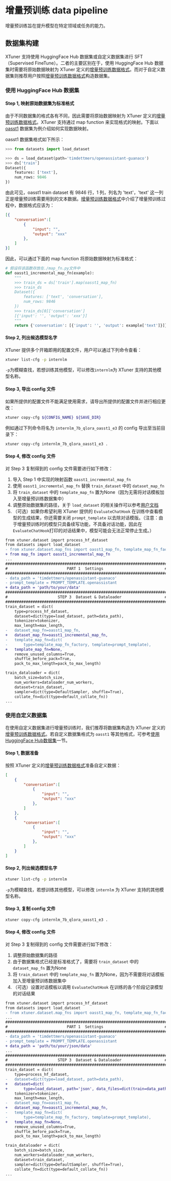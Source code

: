 # 增量预训练 data pipeline

增量预训练旨在提升模型在特定领域或任务的能力。

## 数据集构建

XTuner 支持使用 HuggingFace Hub 数据集或自定义数据集进行 SFT（Supervised FineTune）。二者的主要区别在于，使用 HuggingFace Hub 数据集时需要将原始数据映射为 XTuner 定义的[增量预训练数据格式](./dataset_format.md#增量预训练数据集格式)。而对于自定义数据集则推荐用户按照[增量预训练数据格式](./dataset_format.md#增量预训练数据集格式)构造数据集。

### 使用 HuggingFace Hub 数据集

#### Step 1, 映射原始数据集为标准格式

由于不同数据集的格式各有不同，因此需要将原始数据映射为 XTuner 定义的[增量预训练数据格式](./dataset_format.md#增量预训练数据集格式)。XTuner 支持通过 map function 来实现格式的映射。下面以 [oasst1](https://huggingface.co/datasets/OpenAssistant/oasst1) 数据集为例介绍如何实现数据映射。

oasst1 数据集格式如下所示：

```python
>>> from datasets import load_dataset

>>> ds = load_dataset(path='timdettmers/openassistant-guanaco')
>>> ds['train']
Dataset({
    features: ['text'],
    num_rows: 9846
})
```

由此可见，oasst1 train dataset 有 9846 行，1 列，列名为 'text'，'text' 这一列正是增量预训练需要用到的文本数据。[增量预训练数据格式](./dataset_format.md#增量预训练数据集格式)中介绍了增量预训练过程中，数据格式应该为：

```json
[{
    "conversation":[
        {
            "input": "",
            "output": "xxx"
        },
    ]
}]
```

因此，可以通过下面的 map function 将原始数据映射为标准格式：

```python
# 假设将该函数存放在./map_fn.py文件中
def oasst1_incremental_map_fn(example):
    """
    >>> train_ds = ds['train'].map(oasst1_map_fn)
    >>> train_ds
    Dataset({
        features: ['text', 'conversation'],
        num_rows: 9846
    })
    >>> train_ds[0]['conversation']
    [{'input': '', 'output': 'xxx'}]
    """
    return {'conversation': [{'input': '', 'output': example['text']}]}

```

#### Step 2, 列出候选模型名字

XTuner 提供多个开箱即用的配置文件，用户可以通过下列命令查看：

```bash
xtuner list-cfg -p internlm
```

`-p`为模糊查找，若想训练其他模型，可以修改`internlm`为 XTuner 支持的其他模型名称。

#### Step 3, 导出 config 文件

如果所提供的配置文件不能满足使用需求，请导出所提供的配置文件并进行相应更改：

```bash
xtuner copy-cfg ${CONFIG_NAME} ${SAVE_DIR}
```

例如通过下列命令将名为 `internlm_7b_qlora_oasst1_e3` 的 config 导出至当前目录下：

```bash
xtuner copy-cfg internlm_7b_qlora_oasst1_e3 .
```

#### Step 4, 修改 config 文件

对 Step 3 复制得到的 config 文件需要进行如下修改：

1. 导入 Step 1 中实现的映射函数 `oasst1_incremental_map_fn`
2. 使用 `oasst1_incremental_map_fn` 替换 `train_dataset` 中的 `dataset_map_fn`
3. 将 `train_dataset` 中的 `template_map_fn` 置为None（因为无需将对话模板加入至增量预训练数据集中）
4. 调整原始数据集的路径，关于 `load_dataset` 的相关操作可以参考[用户文档](https://huggingface.co/docs/datasets/loading)
5. （可选）如果你希望利用 XTuner 提供的 `EvaluateChatHook` 在训练中查看模型的生成结果，你还需要关闭 `prompt_template` 以去除对话模版。（注意：由于增量预训练时的模型只具备续写功能，不具备对话功能，因此在 `EvaluateChatHook`打印的对话结果中，模型可能会无法正常停止生成。）

```diff
from xtuner.dataset import process_hf_dataset
from datasets import load_dataset
- from xtuner.dataset.map_fns import oasst1_map_fn, template_map_fn_factory
+ from map_fn import oasst1_incremental_map_fn
...
#######################################################################
#                          PART 1  Settings                           #
#######################################################################
- data_path = 'timdettmers/openassistant-guanaco'
- prompt_template = PROMPT_TEMPLATE.openassistant
+ data_path = 'path/to/your/data'
#######################################################################
#                      STEP 3  Dataset & Dataloader                   #
#######################################################################
train_dataset = dict(
    type=process_hf_dataset,
    dataset=dict(type=load_dataset, path=data_path),
    tokenizer=tokenizer,
    max_length=max_length,
-   dataset_map_fn=oasst1_map_fn,
+   dataset_map_fn=oasst1_incremental_map_fn,
-   template_map_fn=dict(
-       type=template_map_fn_factory, template=prompt_template),
+   template_map_fn=None,
    remove_unused_columns=True,
    shuffle_before_pack=True,
    pack_to_max_length=pack_to_max_length)

train_dataloader = dict(
    batch_size=batch_size,
    num_workers=dataloader_num_workers,
    dataset=train_dataset,
    sampler=dict(type=DefaultSampler, shuffle=True),
    collate_fn=dict(type=default_collate_fn))
...
```

### 使用自定义数据集

在使用自定义数据集进行增量预训练时，我们推荐将数据集构造为 XTuner 定义的[增量预训练数据格式](./dataset_format.md#增量预训练数据集格式)。若自定义数据集格式为 `oasst1` 等其他格式，可参考[使用HuggingFace Hub数据集](#使用huggingface-hub数据集)一节。

#### Step 1, 数据准备

按照 XTuner 定义的[增量预训练数据格式](./dataset_format.md#增量预训练数据集格式)准备自定义数据：

```json
[
    {
        "conversation":[
            {
                "input": "",
                "output": "xxx"
            },
        ]
    },
    {
        "conversation":[
            {
                "input": "",
                "output": "xxx"
            },
        ]
    }
]
```

#### Step 2, 列出候选模型名字

```bash
xtuner list-cfg -p internlm
```

`-p`为模糊查找，若想训练其他模型，可以修改 `internlm` 为 XTuner 支持的其他模型名称。

#### Step 3, 复制 config 文件

```bash
xtuner copy-cfg internlm_7b_qlora_oasst1_e3 .
```

#### Step 4, 修改 config 文件

对 Step 3 复制得到的 config 文件需要进行如下修改：

1. 调整原始数据集的路径
2. 由于数据集格式已经是标准格式了，需要将 `train_dataset` 中的 `dataset_map_fn` 置为None
3. 将 `train_dataset` 中的 `template_map_fn` 置为None，因为不需要将对话模板加入至增量预训练数据集中
4. （可选）设置对话模板以调用 `EvaluateChatHook` 在训练的各个阶段记录模型的对话结果

```diff
from xtuner.dataset import process_hf_dataset
from datasets import load_dataset
- from xtuner.dataset.map_fns import oasst1_map_fn, template_map_fn_factory
...
#######################################################################
#                          PART 1  Settings                           #
#######################################################################
- data_path = 'timdettmers/openassistant-guanaco'
- prompt_template = PROMPT_TEMPLATE.openassistant
+ data_path = 'path/to/your/json/data'
...
#######################################################################
#                      STEP 3  Dataset & Dataloader                   #
#######################################################################
train_dataset = dict(
    type=process_hf_dataset,
-   dataset=dict(type=load_dataset, path=data_path),
+   dataset=dict(
+       type=load_dataset, path='json', data_files=dict(train=data_path)),
    tokenizer=tokenizer,
    max_length=max_length,
-   dataset_map_fn=oasst1_map_fn,
+   dataset_map_fn=oasst1_incremental_map_fn,
-   template_map_fn=dict(
-       type=template_map_fn_factory, template=prompt_template),
+   template_map_fn=None,
    remove_unused_columns=True,
    shuffle_before_pack=True,
    pack_to_max_length=pack_to_max_length)

train_dataloader = dict(
    batch_size=batch_size,
    num_workers=dataloader_num_workers,
    dataset=train_dataset,
    sampler=dict(type=DefaultSampler, shuffle=True),
    collate_fn=dict(type=default_collate_fn))
...
```
